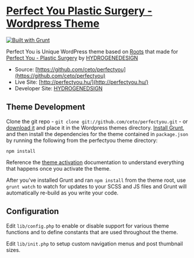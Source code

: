 # [Perfect You Plastic Surgery - Wordpress Theme](http://perfectyou.hu/)

[![Built with Grunt](https://cdn.gruntjs.com/builtwith.png)](http://gruntjs.com/)

Perfect You is Unique WordPress theme based on [Roots](http://roots.io/) that made for [Perfect You - Plastic Surgery](http://perfectyou.hu) by [HYDROGENEDESIGN](http://hydrogene.hu/)

* Source: [https://github.com/ceto/perfectyou](https://github.com/ceto/perfectyou)
* Live Site: [http://perfectyou.hu/](http://perfectyou.hu/)
* Developer Site: [HYDROGENEDSIGN](http://hydrogene.hu)


## Theme Development

Clone the git repo - `git clone git://github.com/ceto/perfectyou.git` - or [download it](https://github.com/ceto/perfectyou/zipball/master) and place it in the Wordpress themes directory. [Install Grunt](http://gruntjs.com/getting-started), and then install the dependencies for the theme contained in `package.json` by running the following from the perfectyou theme directory:

```
npm install
```

Reference the [theme activation](http://roots.io/roots-101/#theme-activation) documentation to understand everything that happens once you activate the theme.

After you've installed Grunt and ran `npm install` from the theme root, use `grunt watch` to watch for updates to your SCSS and JS files and Grunt will automatically re-build as you write your code.

## Configuration

Edit `lib/config.php` to enable or disable support for various theme functions and to define constants that are used throughout the theme.

Edit `lib/init.php` to setup custom navigation menus and post thumbnail sizes.


